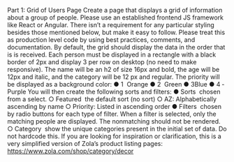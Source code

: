 Part 1: Grid of Users Page
Create a page that displays a grid of information about a group of people. Please use an established front­end JS framework like React or Angular. There isn’t a requirement for any particular styling besides those mentioned below, but make it easy to follow. Please treat this as production level code by using best practices, comments, and documentation.
By default, the grid should display the data in the order that is is received. Each person must be displayed in a rectangle with a black border of 2px and display 3 per row on desktop (no need to make responsive). The name will be an h2 of size 16px and bold, the age will be 12px and italic, and the category will be 12 px and regular. The priority will be displayed as a background color:
● 1 ­ Orange
● 2 ­ Green
● 3­Blue
● 4 ­ Purple
You will then create the following sorts and filters:
● Sorts ­ chosen from a select.
○ Featured ­ the default sort (no sort)
○ A­Z: Alphabetically ascending by name ○ Priority: Listed in ascending order
● Filters ­ chosen by radio buttons for each type of filter. When a filter is selected, only the matching people are displayed. The non­matching should not be rendered.
○ Category ­ show the unique categories present in the initial set of data. Do not hardcode this.
If you are looking for inspiration or clarification, this is a very simplified version of Zola’s product listing pages: https://www.zola.com/shop/category/decor